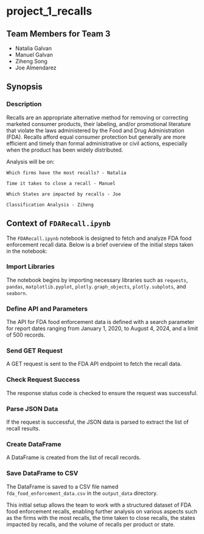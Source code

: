 # project_1_recalls

## Team Members for Team 3
- Natalia Galvan
- Manuel Galvan
- Ziheng Song
- Joe Almendarez

## Synopsis

### Description
Recalls are an appropriate alternative method for removing or correcting marketed consumer products, their labeling, and/or promotional literature that violate the laws administered by the Food and Drug Administration (FDA). Recalls afford equal consumer protection but generally are more efficient and timely than formal administrative or civil actions, especially when the product has been widely distributed.

Analysis will be on:

    Which firms have the most recalls? - Natalia

    Time it takes to close a recall - Manuel

    Which States are impacted by recalls - Joe

    Classification Analysis - Ziheng

## Context of `FDARecall.ipynb`
The `FDARecall.ipynb` notebook is designed to fetch and analyze FDA food enforcement recall data. Below is a brief overview of the initial steps taken in the notebook:

### Import Libraries
The notebook begins by importing necessary libraries such as `requests`, `pandas`, `matplotlib.pyplot`, `plotly.graph_objects`, `plotly.subplots`, and `seaborn`.

### Define API and Parameters
The API for FDA food enforcement data is defined with a search parameter for report dates ranging from January 1, 2020, to August 4, 2024, and a limit of 500 records.

### Send GET Request
A GET request is sent to the FDA API endpoint to fetch the recall data.

### Check Request Success
The response status code is checked to ensure the request was successful.

### Parse JSON Data
If the request is successful, the JSON data is parsed to extract the list of recall results.

### Create DataFrame
A DataFrame is created from the list of recall records.

### Save DataFrame to CSV
The DataFrame is saved to a CSV file named `fda_food_enforcement_data.csv` in the `output_data` directory.

This initial setup allows the team to work with a structured dataset of FDA food enforcement recalls, enabling further analysis on various aspects such as the firms with the most recalls, the time taken to close recalls, the states impacted by recalls, and the volume of recalls per product or state.